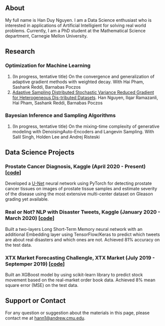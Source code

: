 ## About 
My full name is Han Duy Nguyen. I am a Data Science enthusiast who is interested in applications of Artificial Intelligient for solving real world problems. 
Currently, I am a  PhD student at the Mathematical Science department, Carnegie Mellon University.

## Research
### Optimization for Machine Learning 
1. (In progress, tentative title) On the convergence and generalization of adaptive gradient methods with weighted decay.  With Hai Pham, Sashank Reddi, Barnabas Poczos
2.  [Adaptive  Sampling  Distributed  Stochastic  Variance  Reduced  Gradient  for  Heterogeneous  Dis-tributed Datasets](https://arxiv.org/pdf/2002.08528.pdf). Han Nguyen, Ilqar Ramazanli, Hai Pham, Sashank Reddi, Barnabas Poczos

### Bayesian Inference and Sampling Algorithms 
1. (In progress, tentative title) On the mixing-time complexity of generative modeling with DenoisingAuto-Encoders and Langevin Sampling.  With Salil Singh, Holden Lee and Andrej Risteski

## Data Science Projects

### Prostate Cancer Diagnosis, Kaggle (April 2020 - Present) [[code](https://www.kaggle.com/hannguyen/prostrate-cancer-detection)]
Developed  a  [U-Net](https://arxiv.org/pdf/1505.04597.pdf)  neural  network  using  PyTorch  for  detecting  prostate  cancer tissues on  images  of prostate tissue samples and estimate severity of the disease using the most extensive multi-center dataset on Gleason grading yet available.

### Real or Not? NLP with Disaster Tweets, Kaggle (January 2020 - March 2020) [[code](https://github.com/HanDuyNguyen/Projects/blob/master/True%20or%20Fake%20news%20prediction/Embedding_and_LSTM.ipynb)]
Built a two-layers Long Short-Term Memory neural network with an additional Embedding layer using TensorFlow/Keras to predict which tweets are about real disasters and which ones are not. Achieved 81% accuracy on the test data.

### XTX Market Forecasting Challengle, XTX Market (July 2019 - Septemper 2019) [[code](https://github.com/HanDuyNguyen/Projects/blob/master/XTX%20Forecasting%20Challenge/XTX_XGBoost.ipynb)]
Built an XGBoost model by using scikit-learn library to predict stock movement based on the real-market order book data. Achieved 8% mean square error (MSE) on the test data.


## Support or Contact
For any question or suggestion about the materials in this page, please contact me at <hann1@andrew.cmu.edu>.
